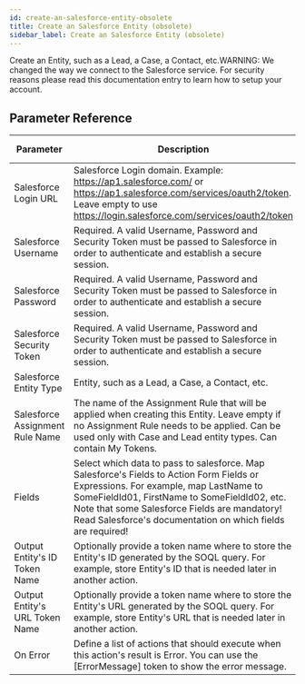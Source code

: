 ```yaml
---
id: create-an-salesforce-entity-obsolete
title: Create an Salesforce Entity (obsolete)
sidebar_label: Create an Salesforce Entity (obsolete)
---
```



Create an Entity, such as a Lead, a Case, a Contact, etc.WARNING: We changed the way we connect to the Salesforce service. For security reasons please read this documentation entry to learn how to setup your account.

## Parameter Reference
| Parameter | Description | Supports Tokens | Default |
| -- | -- | -- | -- |
| Salesforce Login URL | Salesforce Login domain. Example: https://ap1.salesforce.com/ or https://ap1.salesforce.com/services/oauth2/token. Leave empty to use https://login.salesforce.com/services/oauth2/token | No | None |
| Salesforce Username | Required. A valid Username, Password and Security Token must be passed to Salesforce in order to authenticate and establish a secure session. | No | None |
| Salesforce Password | Required. A valid Username, Password and Security Token must be passed to Salesforce in order to authenticate and establish a secure session. | No | None |
| Salesforce Security Token | Required. A valid Username, Password and Security Token must be passed to Salesforce in order to authenticate and establish a secure session. | No | None |
| Salesforce Entity Type | Entity, such as a Lead, a Case, a Contact, etc. | No | None |
| Salesforce Assignment Rule Name | The name of the Assignment Rule that will be applied when creating this Entity. Leave empty if no Assignment Rule needs to be applied. Can be used only with Case and Lead entity types. Can contain My Tokens. | Yes | None |
| Fields | Select which data to pass to salesforce. Map Salesforce's Fields to Action Form Fields or Expressions. For example, map LastName to SomeFieldId01, FirstName to SomeFieldId02, etc. Note that some Salesforce Fields are mandatory! Read Salesforce's documentation on which fields are required! | No | None |
| Output Entity's ID Token Name | Optionally provide a token name where to store the Entity's ID generated by the SOQL query. For example, store Entity's ID that is needed later in another action. | No | None |
| Output Entity's URL Token Name | Optionally provide a token name where to store the Entity's URL generated by the SOQL query. For example, store Entity's URL that is needed later in another action. | No | None |
| On Error | Define a list of actions that should execute when this action's result is Error. You can use the [ErrorMessage] token to show the error message. | No | None |
